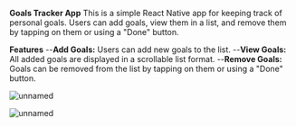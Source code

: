 **Goals Tracker App**
This is a simple React Native app for keeping track of personal goals. Users can add goals, view them in a list, and remove them by tapping on them or using a "Done" button.

**Features**
--**Add Goals:** Users can add new goals to the list.
--**View Goals:** All added goals are displayed in a scrollable list format.
--**Remove Goals:** Goals can be removed from the list by tapping on them or using a "Done" button.

![unnamed](https://github.com/user-attachments/assets/110fb5e3-0049-44b7-969a-bbc3e0faf983)

![unnamed](https://github.com/user-attachments/assets/51f26260-b383-4d8a-aaf1-bbf6973ef7d4)
